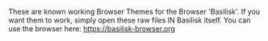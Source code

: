 These are known working Browser Themes for the Browser 'Basilisk'.
If you want them to work, simply open these raw files IN Basilisk itself.
You can use the browser here:
https://basilisk-browser.org
